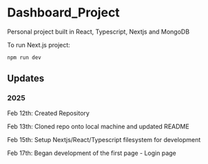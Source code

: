 # Dashboard_Project
Personal project built in React, Typescript, Nextjs and MongoDB

To run Next.js project:
```
npm run dev
```
## Updates
### 2025
Feb 12th:  Created Repository
 
Feb 13th:  Cloned repo onto local machine and updated README

Feb 15th:  Setup Nextjs/React/Typescript filesystem for development

Feb 17th: Began development of the first page - Login page